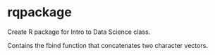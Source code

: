 # rqpackage

Create R package for Intro to Data Science class.

Contains the fbind function that concatenates two character vectors.
